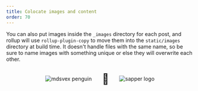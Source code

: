 ```yaml
---
title: Colocate images and content
order: 70
---
```


<style>

.images {
  display: flex;
  justify-content: center;
  align-items: center;
}

.images p img {
  max-width: 15em;
}

.images span {
  font-size: 2em;
  padding: 0 1em;
}

</style>

You can also put images inside the `_images` directory for each post, and rollup will use `rollup-plugin-copy` to move them into the `static/images` directory at build time. It doesn't handle files with the same name, so be sure to name images with something unique or else they will overwrite each other.

<div class='images'>

  ![mdsvex penguin](/images/mdsvex_penguin.gif)

  <span>🧡</span>

  ![sapper logo](/images/sapper_logo.svg)

</div>
